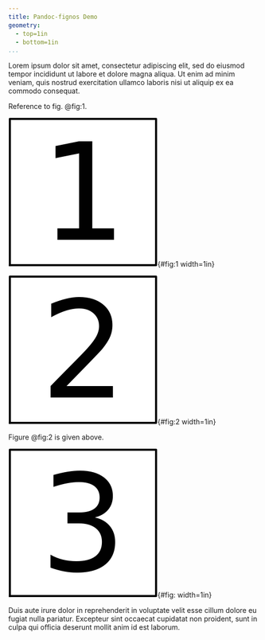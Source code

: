 ```yaml
---
title: Pandoc-fignos Demo
geometry:
  - top=1in
  - bottom=1in
...
```


Lorem ipsum dolor sit amet, consectetur adipiscing elit, sed do eiusmod tempor incididunt ut labore et dolore magna aliqua. Ut enim ad minim veniam, quis nostrud exercitation ullamco laboris nisi ut aliquip ex ea commodo consequat.

Reference to fig. @fig:1.

![The number one.](img/fig-1.png){#fig:1 width=1in}

![The number two.](img/fig-2.png){#fig:2 width=1in}

Figure @fig:2 is given above.

![The number three.](img/fig-3.png){#fig: width=1in}

Duis aute irure dolor in reprehenderit in voluptate velit esse cillum dolore eu fugiat nulla pariatur. Excepteur sint occaecat cupidatat non proident, sunt in culpa qui officia deserunt mollit anim id est laborum.
